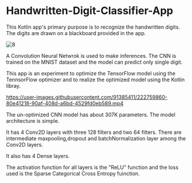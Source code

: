 # Handwritten-Digit-Classifier-App
This Kotlin app's primary purpose is to recognize the handwritten digits. The digits are drawn on a blackboard provided in the app.

![8](https://user-images.githubusercontent.com/91385411/222761988-674b49aa-a33a-4113-a1c1-1e5026512856.gif)

A Convolution Neural Netwrok is used to make inferences. The CNN is trained on the MNIST dataset and the model can predict only single digit.

This app is an experiment to optimize the TensorFlow model using the TennsorFlow optimizer and to realize the optimized model using the Kotlin libray.


https://user-images.githubusercontent.com/91385411/222759860-80e41218-90af-408d-a6bd-4529fd0eb589.mp4


The un-optimized CNN model has about 307K parameters.
The model architecture is simple.

It has 4 Conv2D layers with three 128 filters and two 64 filters.
There are intermediate maxpooling,dropout and batchNormalization layer among the Conv2D layers.

It also has 4 Dense layers.

The activation function for all layers is the "ReLU" function and the loss used is the Sparse Categorical Cross Entropy fuinction.
